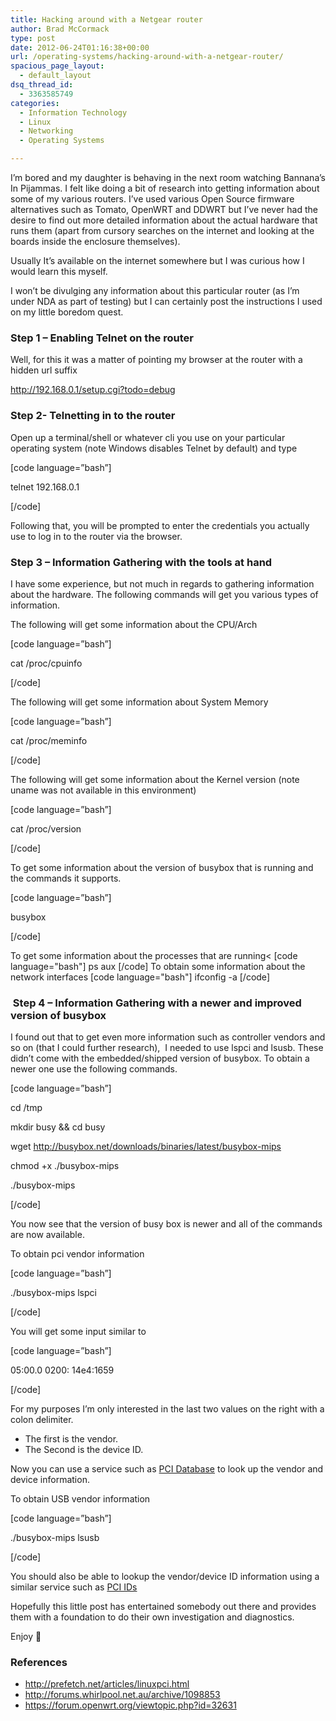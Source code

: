 ```yaml
---
title: Hacking around with a Netgear router
author: Brad McCormack
type: post
date: 2012-06-24T01:16:38+00:00
url: /operating-systems/hacking-around-with-a-netgear-router/
spacious_page_layout:
  - default_layout
dsq_thread_id:
  - 3363585749
categories:
  - Information Technology
  - Linux
  - Networking
  - Operating Systems

---
```

I&#8217;m bored and my daughter is behaving in the next room watching Bannana&#8217;s In Pijammas. I felt like doing a bit of research into getting information about some of my various routers. I&#8217;ve used various Open Source firmware alternatives such as Tomato, OpenWRT and DDWRT but I&#8217;ve never had the desire to find out more detailed information about the actual hardware that runs them (apart from cursory searches on the internet and looking at the boards inside the enclosure themselves).

Usually It&#8217;s available on the internet somewhere but I was curious how I would learn this myself.

I won&#8217;t be divulging any information about this particular router (as I&#8217;m under NDA as part of testing) but I can certainly post the instructions I used on my little boredom quest.

### Step 1 &#8211; Enabling Telnet on the router

Well, for this it was a matter of pointing my browser at the router with a hidden url suffix

<a href="http://192.168.0.1/setup.cgi?todo=debug" target="_blank">http://192.168.0.1/setup.cgi?todo=debug</a>

### Step 2- Telnetting in to the router

Open up a terminal/shell or whatever cli you use on your particular operating system (note Windows disables Telnet by default) and type
  
[code language=&#8221;bash&#8221;]
  
telnet 192.168.0.1
  
[/code]

Following that, you will be prompted to enter the credentials you actually use to log in to the router via the browser.

### Step 3 &#8211; Information Gathering with the tools at hand

I have some experience, but not much in regards to gathering information about the hardware. The following commands will get you various types of information.

The following will get some information about the CPU/Arch

[code language=&#8221;bash&#8221;]
  
cat /proc/cpuinfo
  
[/code]

The following will get some information about System Memory

[code language=&#8221;bash&#8221;]
  
cat /proc/meminfo
  
[/code]

The following will get some information about the Kernel version (note uname was not available in this environment)

[code language=&#8221;bash&#8221;]
  
cat /proc/version
  
[/code]

To get some information about the version of busybox that is running and the commands it supports.
  
[code language=&#8221;bash&#8221;]
  
busybox
  
[/code]

To get some information about the processes that are running< [code language="bash"] ps aux [/code] To obtain some information about the network interfaces [code language="bash"] ifconfig -a [/code] 

###  Step 4 &#8211; Information Gathering with a newer and improved version of busybox

I found out that to get even more information such as controller vendors and so on (that I could further research),  I needed to use lspci and lsusb. These didn&#8217;t come with the embedded/shipped version of busybox. To obtain a newer one use the following commands.
  
[code language=&#8221;bash&#8221;]
  
cd /tmp
  
mkdir busy && cd busy
  
wget http://busybox.net/downloads/binaries/latest/busybox-mips
  
chmod +x ./busybox-mips
  
./busybox-mips
  
[/code]
  
You now see that the version of busy box is newer and all of the commands are now available.

To obtain pci vendor information
  
[code language=&#8221;bash&#8221;]
  
./busybox-mips lspci
  
[/code]
  
You will get some input similar to
  
[code language=&#8221;bash&#8221;]
  
05:00.0 0200: 14e4:1659
  
[/code]

For my purposes I&#8217;m only interested in the last two values on the right with a colon delimiter.

  * The first is the vendor.
  * The Second is the device ID.

Now you can use a service such as [PCI Database][1] to look up the vendor and device information.

To obtain USB vendor information
  
[code language=&#8221;bash&#8221;]
  
./busybox-mips lsusb
  
[/code]

You should also be able to lookup the vendor/device ID information using a similar service such as [PCI IDs][2]

Hopefully this little post has entertained somebody out there and provides them with a foundation to do their own investigation and diagnostics.

Enjoy 🙂

### References

  * http://prefetch.net/articles/linuxpci.html
  * http://forums.whirlpool.net.au/archive/1098853
  * https://forum.openwrt.org/viewtopic.php?id=32631

 [1]: http://www.pcidatabase.com/
 [2]: http://pci-ids.ucw.cz/read/PD